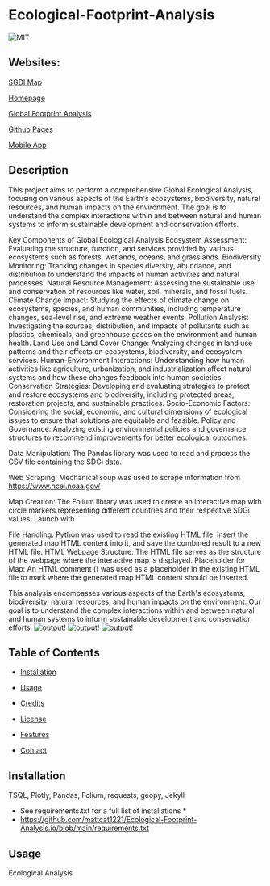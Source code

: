 # Ecological-Footprint-Analysis

![MIT](https://img.shields.io/badge/License-MIT-blue)

## Websites: 

[SGDI Map](http://127.0.0.1:5500/templates/interactive_sdgi_map.html)

[Homepage](https://sptrg7tt-5000.use.devtunnels.ms/global_ecological_footprint)

[Global Footprint Analysis](https://mattcat1221.github.io/Ecological-Footprint-Analysis.io/#website)

[Github Pages](https://github.com/mattcat1221/Ecological-Footprint-Analysis.io/tree/main)

[Mobile App](https://sptrg7tt-5000.use.devtunnels.ms/global_ecological_footprint)










## Description
This project aims to perform a comprehensive Global Ecological Analysis, focusing on various aspects of the Earth's ecosystems, biodiversity, natural resources, and human impacts on the environment. The goal is to understand the complex interactions within and between natural and human systems to inform sustainable development and conservation efforts.

Key Components of Global Ecological Analysis
Ecosystem Assessment: Evaluating the structure, function, and services provided by various ecosystems such as forests, wetlands, oceans, and grasslands.
Biodiversity Monitoring: Tracking changes in species diversity, abundance, and distribution to understand the impacts of human activities and natural processes.
Natural Resource Management: Assessing the sustainable use and conservation of resources like water, soil, minerals, and fossil fuels.
Climate Change Impact: Studying the effects of climate change on ecosystems, species, and human communities, including temperature changes, sea-level rise, and extreme weather events.
Pollution Analysis: Investigating the sources, distribution, and impacts of pollutants such as plastics, chemicals, and greenhouse gases on the environment and human health.
Land Use and Land Cover Change: Analyzing changes in land use patterns and their effects on ecosystems, biodiversity, and ecosystem services.
Human-Environment Interactions: Understanding how human activities like agriculture, urbanization, and industrialization affect natural systems and how these changes feedback into human societies.
Conservation Strategies: Developing and evaluating strategies to protect and restore ecosystems and biodiversity, including protected areas, restoration projects, and sustainable practices.
Socio-Economic Factors: Considering the social, economic, and cultural dimensions of ecological issues to ensure that solutions are equitable and feasible.
Policy and Governance: Analyzing existing environmental policies and governance structures to recommend improvements for better ecological outcomes.


Data Manipulation: The Pandas library was used to read and process the CSV file containing the SDGi data.

Web Scraping: Mechanical soup was used to scrape information from https://www.ncei.noaa.gov/

Map Creation: The Folium library was used to create an interactive map with circle markers representing different countries and their respective SDGi values. Launch with 

File Handling: Python was used to read the existing HTML file, insert the generated map HTML content into it, and save the combined result to a new HTML file.
HTML
Webpage Structure: The HTML file serves as the structure of the webpage where the interactive map is displayed.
Placeholder for Map: An HTML comment (<!-- Insert map here -->) was used as a placeholder in the existing HTML file to mark where the generated map HTML content should be inserted.


This analysis encompasses various aspects of the Earth's ecosystems, biodiversity, natural resources, and human impacts on the environment. Our goal is to understand the complex interactions within and between natural and human systems to inform sustainable development and conservation efforts.
![output!](https://github.com/user-attachments/assets/f54bd913-553d-424e-8b32-dd289cbfb4a2)
![output!](https://github.com/user-attachments/assets/1db87fc0-2f69-4421-ac7a-80885e00a55a)
![output!](https://github.com/user-attachments/assets/aa680718-817d-4047-911c-ac3e0e06db13)





## Table of Contents
- [Installation](#installation)
- [Usage](#usage)
- [Credits](#credits)
- [License](#license)
- [Features](#features)

- [Contact](caseyvmatthews@gmail.com)

## Installation
TSQL, Plotly, Pandas, Folium, requests, geopy, Jekyll

* See requirements.txt for a full list of installations *
* https://github.com/mattcat1221/Ecological-Footprint-Analysis.io/blob/main/requirements.txt


## Usage
Ecological Analysis
